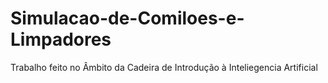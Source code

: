# Simulacao-de-Comiloes-e-Limpadores
Trabalho feito no Âmbito da Cadeira de Introdução à Inteliegencia Artificial
